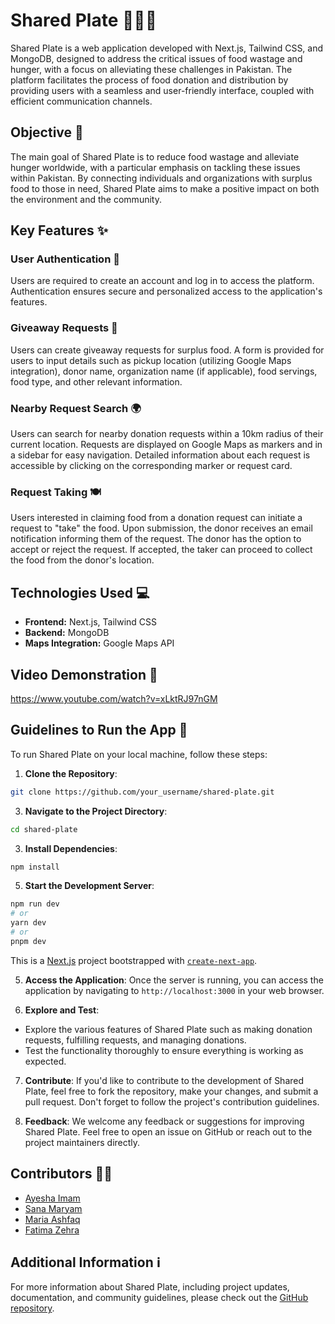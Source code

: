 # Shared Plate 🍲🤝🥄

Shared Plate is a web application developed with Next.js, Tailwind CSS, and MongoDB, designed to address the critical issues of food wastage and hunger, with a focus on alleviating these challenges in Pakistan. The platform facilitates the process of food donation and distribution by providing users with a seamless and user-friendly interface, coupled with efficient communication channels.

## Objective 🎯

The main goal of Shared Plate is to reduce food wastage and alleviate hunger worldwide, with a particular emphasis on tackling these issues within Pakistan. By connecting individuals and organizations with surplus food to those in need, Shared Plate aims to make a positive impact on both the environment and the community.

## Key Features ✨

### User Authentication 🔐
Users are required to create an account and log in to access the platform.
Authentication ensures secure and personalized access to the application's features.

### Giveaway Requests 🎁
Users can create giveaway requests for surplus food.
A form is provided for users to input details such as pickup location (utilizing Google Maps integration), donor name, organization name (if applicable), food servings, food type, and other relevant information.

### Nearby Request Search 🌍
Users can search for nearby donation requests within a 10km radius of their current location.
Requests are displayed on Google Maps as markers and in a sidebar for easy navigation.
Detailed information about each request is accessible by clicking on the corresponding marker or request card.

### Request Taking 🍽️
Users interested in claiming food from a donation request can initiate a request to "take" the food.
Upon submission, the donor receives an email notification informing them of the request.
The donor has the option to accept or reject the request.
If accepted, the taker can proceed to collect the food from the donor's location.

## Technologies Used 💻

- **Frontend:** Next.js, Tailwind CSS
- **Backend:** MongoDB
- **Maps Integration:** Google Maps API

## Video Demonstration 🎥

https://www.youtube.com/watch?v=xLktRJ97nGM

## Guidelines to Run the App 🚀

To run Shared Plate on your local machine, follow these steps:

1. **Clone the Repository**:
```bash
git clone https://github.com/your_username/shared-plate.git
```

3. **Navigate to the Project Directory**:
```bash
cd shared-plate
```

3. **Install Dependencies**:
```bash
npm install
```

5. **Start the Development Server**:
```bash
npm run dev
# or
yarn dev
# or
pnpm dev
```
This is a [Next.js](https://nextjs.org/) project bootstrapped with [`create-next-app`](https://github.com/vercel/next.js/tree/canary/packages/create-next-app).


5. **Access the Application**:
Once the server is running, you can access the application by navigating to `http://localhost:3000` in your web browser.

6. **Explore and Test**:
- Explore the various features of Shared Plate such as making donation requests, fulfilling requests, and managing donations.
- Test the functionality thoroughly to ensure everything is working as expected.

7. **Contribute**:
If you'd like to contribute to the development of Shared Plate, feel free to fork the repository, make your changes, and submit a pull request. Don't forget to follow the project's contribution guidelines.

8. **Feedback**:
We welcome any feedback or suggestions for improving Shared Plate. Feel free to open an issue on GitHub or reach out to the project maintainers directly.

## Contributors 🧑‍💻

- [Ayesha Imam](https://github.com/Ayesha-Imam)
- [Sana Maryam](https://github.com/Sana-Maryam90)
- [Maria Ashfaq](https://github.com/mariaashfaq02)
- [Fatima Zehra](https://github.com/FZehra1512)

## Additional Information ℹ️

For more information about Shared Plate, including project updates, documentation, and community guidelines, please check out the [GitHub repository](https://github.com/Sana-Maryam90/Shared-Plate).


